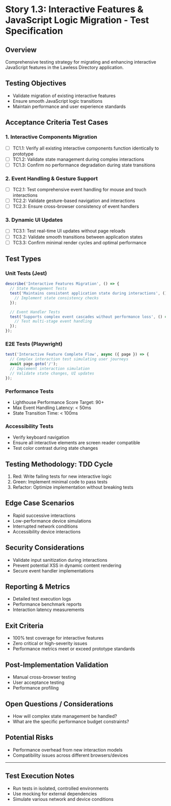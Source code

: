 # Story 1.3: Interactive Features & JavaScript Logic Migration - Test Specification

## Overview
Comprehensive testing strategy for migrating and enhancing interactive JavaScript features in the Lawless Directory application.

## Testing Objectives
- Validate migration of existing interactive features
- Ensure smooth JavaScript logic transitions
- Maintain performance and user experience standards

## Acceptance Criteria Test Cases

### 1. Interactive Components Migration
- [ ] TC1.1: Verify all existing interactive components function identically to prototype
- [ ] TC1.2: Validate state management during complex interactions
- [ ] TC1.3: Confirm no performance degradation during state transitions

### 2. Event Handling & Gesture Support
- [ ] TC2.1: Test comprehensive event handling for mouse and touch interactions
- [ ] TC2.2: Validate gesture-based navigation and interactions
- [ ] TC2.3: Ensure cross-browser consistency of event handlers

### 3. Dynamic UI Updates
- [ ] TC3.1: Test real-time UI updates without page reloads
- [ ] TC3.2: Validate smooth transitions between application states
- [ ] TC3.3: Confirm minimal render cycles and optimal performance

## Test Types

### Unit Tests (Jest)
```javascript
describe('Interactive Features Migration', () => {
  // State Management Tests
  test('Maintains consistent application state during interactions', () => {
    // Implement state consistency checks
  });

  // Event Handler Tests
  test('Supports complex event cascades without performance loss', () => {
    // Test multi-stage event handling
  });
});
```

### E2E Tests (Playwright)
```javascript
test('Interactive Feature Complete Flow', async ({ page }) => {
  // Complex interaction test simulating user journeys
  await page.goto('/');
  // Implement interaction simulation
  // Validate state changes, UI updates
});
```

### Performance Tests
- Lighthouse Performance Score Target: 90+
- Max Event Handling Latency: < 50ms
- State Transition Time: < 100ms

### Accessibility Tests
- Verify keyboard navigation
- Ensure all interactive elements are screen reader compatible
- Test color contrast during state changes

## Testing Methodology: TDD Cycle
1. Red: Write failing tests for new interactive logic
2. Green: Implement minimal code to pass tests
3. Refactor: Optimize implementation without breaking tests

## Edge Case Scenarios
- Rapid successive interactions
- Low-performance device simulations
- Interrupted network conditions
- Accessibility device interactions

## Security Considerations
- Validate input sanitization during interactions
- Prevent potential XSS in dynamic content rendering
- Secure event handler implementations

## Reporting & Metrics
- Detailed test execution logs
- Performance benchmark reports
- Interaction latency measurements

## Exit Criteria
- 100% test coverage for interactive features
- Zero critical or high-severity issues
- Performance metrics meet or exceed prototype standards

## Post-Implementation Validation
- Manual cross-browser testing
- User acceptance testing
- Performance profiling

## Open Questions / Considerations
- How will complex state management be handled?
- What are the specific performance budget constraints?

## Potential Risks
- Performance overhead from new interaction models
- Compatibility issues across different browsers/devices

---

## Test Execution Notes
- Run tests in isolated, controlled environments
- Use mocking for external dependencies
- Simulate various network and device conditions

